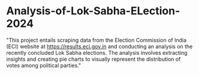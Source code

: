 # Analysis-of-Lok-Sabha-ELection-2024

"This project entails scraping data from the Election Commission of India (ECI) website at https://results.eci.gov.in and conducting an analysis on the recently concluded Lok Sabha elections. The analysis involves extracting insights and creating pie charts to visually represent the distribution of votes among political parties."
